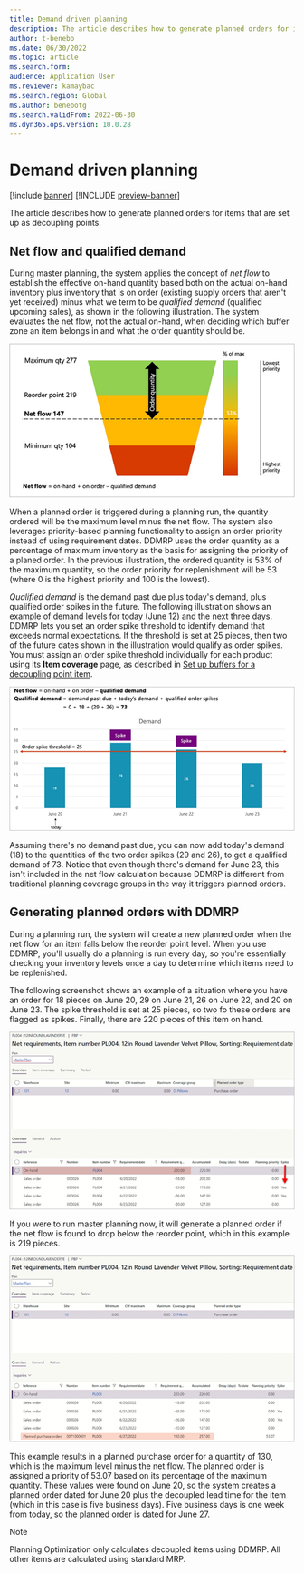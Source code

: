 ```yaml
---
title: Demand driven planning
description: The article describes how to generate planned orders for items that are set up as decoupling points.
author: t-benebo
ms.date: 06/30/2022
ms.topic: article
ms.search.form:
audience: Application User
ms.reviewer: kamaybac
ms.search.region: Global
ms.author: benebotg
ms.search.validFrom: 2022-06-30
ms.dyn365.ops.version: 10.0.28
---
```


# Demand driven planning

[!include [banner](../../includes/banner.md)]
[!INCLUDE [preview-banner](../../includes/preview-banner.md)]

The article describes how to generate planned orders for items that are set up as decoupling points.

## Net flow and qualified demand

During master planning, the system applies the concept of *net flow* to establish the effective on-hand quantity based both on the actual on-hand inventory plus inventory that is on order (existing supply orders that aren't yet received) minus what we term to be *qualified demand* (qualified upcoming sales), as shown in the following illustration. The system evaluates the net flow, not the actual on-hand, when deciding which buffer zone an item belongs in and what the order quantity should be.

![Example net flow calculation chart.](media/ddmrp-net-flow-example.png "Example net flow calculation chart")

When a planned order is triggered during a planning run, the quantity ordered will be the maximum level minus the net flow. The system also leverages priority-based planning functionality to assign an order priority instead of using requirement dates. DDMRP uses the order quantity as a percentage of maximum inventory as the basis for assigning the priority of a planed order. In the previous illustration, the ordered quantity is 53% of the maximum quantity, so the order priority for replenishment will be 53 (where 0 is the highest priority and 100 is the lowest).

*Qualified demand* is the demand past due plus today's demand, plus qualified order spikes in the future. The following illustration shows an example of demand levels for today (June 12) and the next three days. DDMRP lets you set an order spike threshold to identify demand that exceeds normal expectations. If the threshold is set at 25 pieces, then two of the future dates shown in the illustration would qualify as order spikes. You must assign an order spike threshold individually for each product using its **Item coverage** page, as described in [Set up buffers for a decoupling point item](ddmrp-buffer-profile-and-levels.md#set-up-buffers).

![Example qualified demand calculation chart.](media/ddmrp-net-qualified-demand-example.png "Example qualified demand calculation chart")

Assuming there's no demand past due, you can now add today's demand (18) to the quantities of the two order spikes (29 and 26), to get a qualified demand of 73. Notice that even though there's demand for June 23, this isn't included in the net flow calculation because DDMRP is different from traditional planning coverage groups in the way it triggers planned orders.

## Generating planned orders with DDMRP

During a planning run, the system will create a new planned order when the net flow for an item falls below the reorder point level. When you use DDMRP, you'll usually do a planning is run every day, so you're essentially checking your inventory levels once a day to determine which items need to be replenished.

The following screenshot shows an example of a situation where you have an order for 18 pieces on June 20, 29 on June 21, 26 on June 22, and 20 on June 23. The spike threshold is set at 25 pieces, so two fo these orders are flagged as spikes. Finally, there are 220 pieces of this item on hand. 

![Planning example 1.](media/ddmrp-planning-example-1.png "Planning example 1")

If you were to run master planning now, it will generate a planned order if the net flow is found to drop below the reorder point, which in this example is 219 pieces.

![Planning example 2.](media/ddmrp-planning-example-2.png "Planning example 2")

This example results in a planned purchase order for a quantity of 130, which is the maximum level minus the net flow. The planned order is assigned a priority of 53.07 based on its percentage of the maximum quantity. These values were found on June 20, so the system creates a planned order dated for June 20 plus the decoupled lead time for the item (which in this case is five business days). Five business days is one week from today, so the planned order is dated for June 27.

> [!NOTE]
> Planning Optimization only calculates decoupled items using DDMRP. All other items are calculated using standard MRP.
